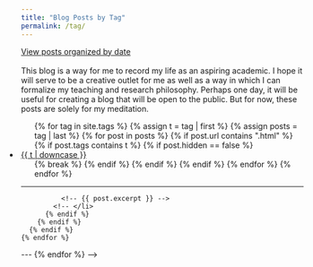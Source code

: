 ```yaml
---
title: "Blog Posts by Tag"
permalink: /tag/
---
```

<div>
<a href="/blog/" title="View Posts by Date">View posts organized by date</a>
</div>

<br/>
This blog is a way for me to record my life as an aspiring academic. I hope it will serve to be a creative outlet for me as well as a way in which I can formalize my teaching and research philosophy. Perhaps one day, it will be useful for creating a blog that will be open to the public. But for now, these posts are solely for my meditation.
<br/>
<!-- Reference: https://raw.githubusercontent.com/jokecamp/jokecamp.com/master/tag.md -->
<!-- Click on a tag to see corresponding list of blog posts. -->

<ul class = "tags">
{% for tag in site.tags %}
  {% assign t = tag | first %}
  {% assign posts = tag | last %}
    {% for post in posts %}
      {% if post.url contains ".html" %}
        {% if post.tags contains t %}
          {% if post.hidden == false %}
            <li style = "margin-right:2em; margin-left:-2em; padding:0 4px">
              <a href="/tag/#{{t | downcase | replace:" ","-" }}">{{ t | downcase }}</a>
            </li>
            {% break %}
          {% endif %}
        {% endif %}
      {% endif %}
    <!-- {% break %} -->
    {% endfor %}
{% endfor %}
</ul>

---

<!-- {% for tag in site.tags %}
  {% assign t = tag | first %}
  {% assign posts = tag | last %}
    {% for post in posts %}
      {% if post.url contains ".html" %}
        {% if post.tags contains t %}
          {% if post.hidden == false %}
            <h3><a name="{{t | downcase | replace:" ","-" }}" id = "{{t | downcase}}"></a><a href="/tag/#{{t | downcase | replace:" ","-" }}">{{ t | downcase }}</a></h3>
            {% break %}
          {% endif %}
        {% endif %}
      {% endif %}
    {% endfor %}
  <ul style="list-style-type: none; margin:0">
    {% for post in posts %}
      {% if post.url contains ".html" %}
        {% if post.tags contains t %}
          {% if post.hidden == false %}
            <li>
              <a href="{{ post.url }}">{{ post.title }}</a>
              <span class="date">{{ post.date | date: "%B %-d, %Y"  }}</span> -->
              <!-- {{ post.excerpt }} -->
            <!-- </li>
          {% endif %}
        {% endif %}
      {% endif %}
    {% endfor %}
  </ul>
  ---
{% endfor %} -->


<!-- {% for tag in site.tags %}
  <h3>{{ tag[0] }}</h3>
  <ul style="list-style-type: none; margin:0">
    {% for post in tag[1] %}
      {% if post.url contains ".html" %}
        <li>
          <a href="{{ post.url }}">{{ post.title }}</a>
          {{ post.excerpt}}
        </li>
      {% endif %}
    {% endfor %}
  </ul>
{% endfor %} -->

<!-- <ul>
  {% for post in site.posts %}
    <li>
      <a href="{{ post.url }}">{{ post.title }}</a>
    </li>
  {% endfor %}
</ul> -->
